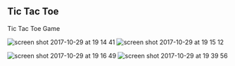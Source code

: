 ## Tic Tac Toe

Tic Tac Toe Game

![screen shot 2017-10-29 at 19 14 41](https://user-images.githubusercontent.com/17072260/32146755-3abdfd24-bce5-11e7-88cc-5f2b31be8ed1.png)
![screen shot 2017-10-29 at 19 15 12](https://user-images.githubusercontent.com/17072260/32146756-3ade2018-bce5-11e7-8f07-f97801f1a812.png)

![screen shot 2017-10-29 at 19 16 49](https://user-images.githubusercontent.com/17072260/32146771-71986802-bce5-11e7-9df7-96dd3325ef3b.png)
![screen shot 2017-10-29 at 19 39 56](https://user-images.githubusercontent.com/17072260/32146772-71b8ae14-bce5-11e7-909d-59a46d73f413.png)
